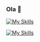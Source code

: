 ### Ola 👋
[![My Skills](https://skillicons.dev/icons?i=java,kotlin,rust)](https://skillicons.dev)

[![My Skills](https://skillicons.dev/icons?i=js,html,css,astro,vue,nuxt,svelte,angular)](https://skillicons.dev)
